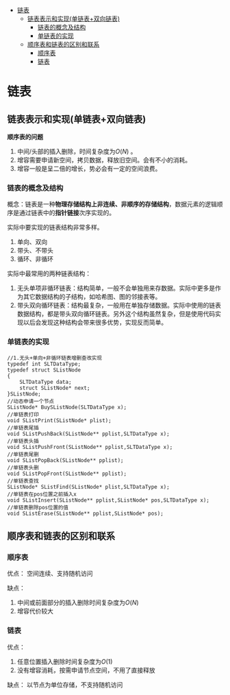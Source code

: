 - [链表](#链表)
  - [链表表示和实现(单链表+双向链表)](#链表表示和实现单链表双向链表)
    - [链表的概念及结构](#链表的概念及结构)
    - [单链表的实现](#单链表的实现)
  - [顺序表和链表的区别和联系](#顺序表和链表的区别和联系)
    - [顺序表](#顺序表)
    - [链表](#链表-1)

# 链表

## 链表表示和实现(单链表+双向链表)

**顺序表的问题**

1. 中间/头部的插入删除，时间复杂度为$O(N)$ 。
2. 增容需要申请新空间，拷贝数据，释放旧空间。会有不小的消耗。
3. 增容一般是呈二倍的增长，势必会有一定的空间浪费。

### 链表的概念及结构

概念：链表是一种**物理存储结构上非连续、非顺序的存储结构**，数据元素的逻辑顺序是通过链表中的**指针链接**次序实现的。

实际中要实现的链表结构非常多样。

1. 单向、双向
2. 带头、不带头
3. 循环、非循环

实际中最常用的两种链表结构：

1. 无头单项非循环链表：结构简单，一般不会单独用来存数据。实际中更多是作为其它数据结构的子结构，如哈希图、图的邻接表等。
2. 带头双向循环链表：结构最复杂，一般用在单独存储数据。实际中使用的链表数据结构，都是带头双向循环链表。另外这个结构虽然复杂，但是使用代码实现以后会发现这种结构会带来很多优势，实现反而简单。

### 单链表的实现

```C{.line-numbers}
//1.无头+单向+非循环链表增删查改实现
typedef int SLTDataType;
typedef struct SListNode
{
    SLTDataType data;
    struct SListNode* next;
}SListNode;
//动态申请一个节点
SListNode* BuySListNode(SLTDataType x);
//单链表打印
void SListPrint(SListNode* plist);
//单链表尾插
void SListPushBack(SListNode** pplist,SLTDataType x);
//单链表头插
void SListPushFront(SListNode** pplist,SLTDataType x);
//单链表尾删
void SListPopBack(SListNode** pplist);
//单链表头删
void SListPopFront(SListNode** pplist);
//单链表查找
SListNode* SListFind(SListNode* plist,SLTDataType x);
//单链表在pos位置之前插入x
void SListInsert(SListNode** pplist,SListNode* pos,SLTDataType x);
//单链表删除pos位置的值
void SListErase(SListNode** pplist,SListNode* pos);
```

## 顺序表和链表的区别和联系

### 顺序表

优点：
空间连续、支持随机访问

缺点：
1. 中间或前面部分的插入删除时间复杂度为$O(N)$
2. 增容代价较大

### 链表

优点：
1. 任意位置插入删除时间复杂度为$O(1)$
2. 没有增容消耗，按需申请节点空间，不用了直接释放

缺点：
以节点为单位存储，不支持随机访问
